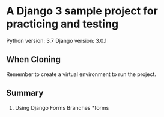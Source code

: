 # A Django 3 sample project for practicing and testing
Python version: 3.7
Django version: 3.0.1

## When Cloning
Remember to create a virtual environment to run the project.

## Summary
1. Using Django Forms
    Branches
    *forms